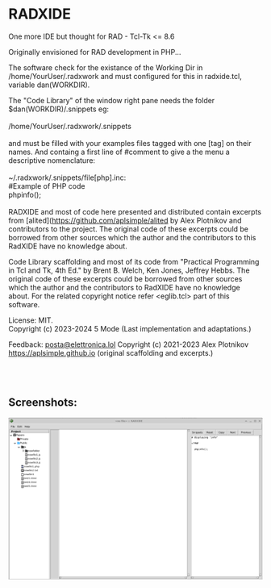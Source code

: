 # RADXIDE
One more IDE but thought for RAD - Tcl-Tk &lt;= 8.6

Originally envisioned for RAD development in PHP...

The software check for the existance of the Working Dir
in /home/YourUser/.radxwork and must configured for this 
in radxide.tcl, variable dan(WORKDIR).

The "Code Library" of the window right pane needs the 
folder $dan(WORKDIR)/.snippets eg:<br> 
<br> 
/home/YourUser/.radxwork/.snippets<br><br>
and must be filled with your examples files tagged with 
one [tag] on their names. And containg a first line of 
#comment to give a the menu a descriptive nomenclature:<br>
<br>
~/.radxwork/.snippets/file[php].inc:<br>
#Example of PHP code<br>
phpinfo();<br>
<br>
RADXIDE and most of code here presented and distributed contain excerpts 
from [alited](https://github.com/aplsimple/alited by Alex Plotnikov and 
contributors to the project.
The original code of these excerpts could be 
borrowed from other sources which the author
and the contributors to this RadXIDE have no 
knowledge about.

Code Library scaffolding and most of its code 
from "Practical Programming in Tcl and Tk, 4th Ed."
by Brent B. Welch, Ken Jones, Jeffrey Hebbs.
The original code of these excerpts could be 
borrowed from other sources which the author
and the contributors to RadXIDE have no 
knowledge about. For the related copyright notice
refer <eglib.tcl> part of this software.

License: MIT.<br>
Copyright (c) 2023-2024 5 Mode (Last implementation and adaptations.)<br>

Feedback: posta@elettronica.lol
Copyright (c) 2021-2023 Alex Plotnikov https://aplsimple.github.io (original scaffolding and excerpts.)

<br><br>

## Screenshots:

![RADXIDE in action #1](/res/screenshot1.png)<br>
